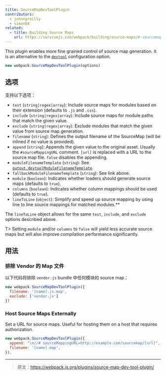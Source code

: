 ```yaml
---
title: SourceMapDevToolPlugin
contributors:
  - johnnyreilly
  - simon04
related:
  - title: Building Source Maps
    url: https://survivejs.com/webpack/building/source-maps/#-sourcemapdevtoolplugin-and-evalsourcemapdevtoolplugin-
---
```


This plugin enables more fine grained control of source map generation. It is an alternative to the [`devtool`](/configuration/devtool/) configuration option.

```javascript
new webpack.SourceMapDevToolPlugin(options)
```


## 选项

支持以下选项：

- `test` (`string|regex|array`): Include source maps for modules based on their extension (defaults to `.js` and `.css`).
- `include` (`string|regex|array`): Include source maps for module paths that match the given value.
- `exclude` (`string|regex|array`): Exclude modules that match the given value from source map generation.
- `filename` (`string`): Defines the output filename of the SourceMap (will be inlined if no value is provided).
- `append` (`string`): Appends the given value to the original asset. Usually the `#sourceMappingURL` comment. `[url]` is replaced with a URL to the source map file. `false` disables the appending.
- `moduleFilenameTemplate` (`string`): See [`output.devtoolModuleFilenameTemplate`](/configuration/output/#output-devtoolmodulefilenametemplate).
- `fallbackModuleFilenameTemplate` (`string`): See link above.
- `module` (`boolean`): Indicates whether loaders should generate source maps (defaults to `true`).
- `columns` (`boolean`): Indicates whether column mappings should be used (defaults to `true`).
- `lineToLine` (`object`): Simplify and speed up source mapping by using line to line source mappings for matched modules.**

The `lineToLine` object allows for the same `test`, `include`, and `exclude` options described above.

T> Setting `module` and/or `columns` to `false` will yield less accurate source maps but will also improve compilation performance significantly.


## 用法

### 排除 Vendor 的 Map 文件

以下代码将排除 `vendor.js` bundle 中任何模块的 source map：

```javascript
new webpack.SourceMapDevToolPlugin({
  filename: '[name].js.map',
  exclude: ['vendor.js']
})
```

### Host Source Maps Externally

Set a URL for source maps. Useful for hosting them on a host that requires authorization.

```javascript
new webpack.SourceMapDevToolPlugin({
  append: "\n//# sourceMappingURL=http://example.com/sourcemap/[url]",
  filename: '[name].map',
}),
```

***

> 原文：https://webpack.js.org/plugins/source-map-dev-tool-plugin/
